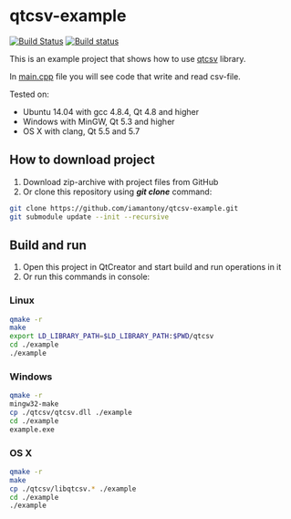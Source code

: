 # qtcsv-example

[![Build Status](https://travis-ci.org/iamantony/qtcsv-example.svg?branch=dev)](https://travis-ci.org/iamantony/qtcsv-example) [![Build status](https://ci.appveyor.com/api/projects/status/s1q16r12r2m4wk5k/branch/master?svg=true)](https://ci.appveyor.com/project/iamantony/qtcsv-example/branch/master)

This is an example project that shows how to use [qtcsv][qtcsv] library.

In [main.cpp][main-file] file you will see code that write and read csv-file.

Tested on:
- Ubuntu 14.04 with gcc 4.8.4, Qt 4.8 and higher
- Windows with MinGW, Qt 5.3 and higher
- OS X with clang, Qt 5.5 and 5.7

## How to download project
1. Download zip-archive with project files from GitHub
2. Or clone this repository using _**git clone**_ command:

  ``` bash
  git clone https://github.com/iamantony/qtcsv-example.git
  git submodule update --init --recursive
  ```

## Build and run
1. Open this project in QtCreator and start build and run operations in it 
2. Or run this commands in console:

  ### Linux
  ``` bash
  qmake -r
  make
  export LD_LIBRARY_PATH=$LD_LIBRARY_PATH:$PWD/qtcsv
  cd ./example
  ./example
  ```
  
  ### Windows
  ``` bash
  qmake -r
  mingw32-make
  cp ./qtcsv/qtcsv.dll ./example
  cd ./example
  example.exe
  ```
  
  ### OS X
  ``` bash
  qmake -r
  make
  cp ./qtcsv/libqtcsv.* ./example
  cd ./example
  ./example
  ```

[qtcsv]: https://github.com/iamantony/qtcsv
[main-file]: https://github.com/iamantony/qtcsv-example/blob/master/example/main.cpp
